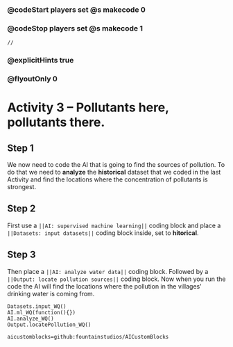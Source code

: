 ### @codeStart players set @s makecode 0
### @codeStop players set @s makecode 1

```template
//
```

### @explicitHints true
### @flyoutOnly 0

# Activity 3 – Pollutants here, pollutants there.

## Step 1
We now need to code the AI that is going to find the sources of pollution. To do that we need to **analyze** the **historical** dataset that we 
coded in the last Activity and find the locations where the concentration of pollutants is strongest.

## Step 2
First use a `||AI: supervised machine learning||` coding block and place a `||Datasets: input datasets||` coding block inside, set to **hitorical**.

## Step 3
Then place a `||AI: analyze water data||` coding block. Followed by a `||Output: locate pollution sources||` coding block. 
Now when you run the code the AI will find the locations where the pollution in the villages' drinking water is coming from.


```ghost
Datasets.input_WQ()
AI.ml_WQ(function(){})
AI.analyze_WQ()
Output.locatePollution_WQ()
```

```package
aicustomblocks=github:fountainstudios/AICustomBlocks
```